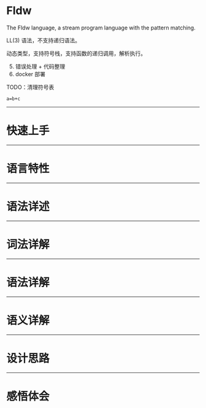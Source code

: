 # Fldw

The Fldw language, a stream program language with the pattern matching.

LL(3) 语法，不支持递归语法。

动态类型，支持符号栈，支持函数的递归调用，解析执行。


5. 错误处理 + 代码整理
6. docker 部署

TODO：清理符号表

```shell script
a=b+c
```

---

# 快速上手

---

# 语言特性

---

# 语法详述

---

# 词法详解

---

# 语法详解

---

# 语义详解

---

# 设计思路

---

# 感悟体会